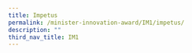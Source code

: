 ```yaml
---
title: Impetus
permalink: /minister-innovation-award/IM1/impetus/
description: ""
third_nav_title: IM1
---
```

